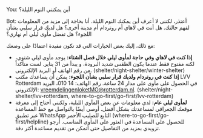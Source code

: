 You: أين يمكنني النوم الليلة؟

Bot: أعتذر، لكنني لا أعرف أين يمكنك النوم الليلة.  أنا بحاجة إلى مزيد من المعلومات لفهم حالتك.  هل أنت في لاهاي أم روتردام أم مدينة أخرى؟ هل لديك قرار سلبي بشأن اللجوء؟ هل تفضل مأوى ليلي أم نهاري؟

مع ذلك، إليك بعض الخيارات التي قد تكون مفيدة اعتمادًا على وضعك:

* **إذا كنت في لاهاي وفي حاجة لمأوى ليلي خلال فصل الشتاء:**  يوجد مأوى ليلي شتوي، لكنه مفتوح فقط عندما يكون الطقس شديد البرودة، و يبدأ من 31 يناير.  لست متأكداً من رقم الهاتف أو البريد الإلكتروني.  (shelter/night-shelter/winter-shelter)
* **إذا كنت في روتردام ولديك قرار سلبي بشأن اللجوء:**  يمكن أن يساعدك مكتب LVV Rotterdam في الحصول على مأوى على مدار 24 ساعة.  رقم الهاتف: 14 010، البريد الإلكتروني: vreemdelingenloketMO@rotterdam.nl.  (shelter/night-shelter/lvv-rotterdam, where-to-go-first/go-first/lvv-rotterdam)
* **لمأوى ليلي عام:**  لدي معلومات عن بعض المآوي الليلية، ولكنني أحتاج إلى معرفة موقعك الجغرافي لمساعدتك بشكل أفضل.
أوصي أيضًا بالتواصل مع  خط المساعدة عبر تطبيق WhatsApp التابع للصليب الأحمر (where-to-go-first/go-first/helpline)  للحصول على المساعدة في العثور على المأوى المناسب.  أرجو تزويدي بمزيد من التفاصيل حتى أتمكن من تقديم مساعدة أكثر دقة.
